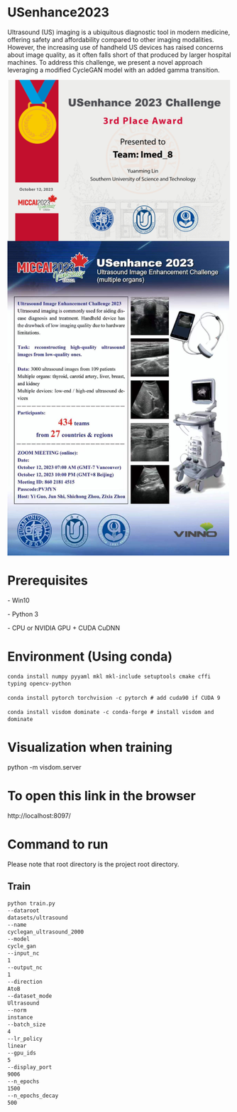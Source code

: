# USenhance2023

Ultrasound (US) imaging is a ubiquitous diagnostic tool in modern medicine, offering safety and affordability compared to other imaging modalities. However, the increasing use of handheld US devices has raised concerns about image quality, as it often falls short of that produced by larger hospital machines. To address this challenge, we present a novel approach leveraging a modified CycleGAN model with an added gamma transition.
<center>
<img src="imgs/证书3.jpg" width="500" align="center">
</center>
<img src="imgs/poster.png" width="500" align="center">


# Prerequisites

\- Win10

\- Python 3

\- CPU or NVIDIA GPU + CUDA CuDNN

# Environment (Using conda)

```
conda install numpy pyyaml mkl mkl-include setuptools cmake cffi typing opencv-python

conda install pytorch torchvision -c pytorch # add cuda90 if CUDA 9

conda install visdom dominate -c conda-forge # install visdom and dominate
```

# Visualization when training

python -m visdom.server

# To open this link in the browser

http://localhost:8097/


# Command to run

Please note that root directory is the project root directory.

## Train

```
python train.py
--dataroot
datasets/ultrasound
--name
cyclegan_ultrasound_2000
--model
cycle_gan
--input_nc
1
--output_nc
1
--direction
AtoB
--dataset_mode
Ultrasound
--norm
instance
--batch_size
4
--lr_policy
linear
--gpu_ids
5
--display_port
9006
--n_epochs
1500
--n_epochs_decay
500

```


